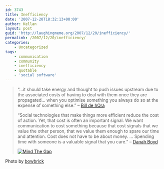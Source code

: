 ```yaml
---
id: 3743
title: Inefficiency
date: '2007-12-20T18:32:13+00:00'
author: Kellan
layout: post
guid: 'http://laughingmeme.org/2007/12/20/inefficiency/'
permalink: /2007/12/20/inefficiency/
categories:
    - Uncategorized
tags:
    - communication
    - community
    - inefficiency
    - quotable
    - 'social software'
---
```


> “…it should take energy and thought to push issues upstream due to the associated costs of having to deal with them once they are propagated… when you optimise something you always do so at the expense of something else.” – [Bill de hOra](http://www.dehora.net/journal/2007/12/16/manufacturing-content/)
> 
> “Social technologies that make things more efficient reduce the cost of action. Yet, that cost is often an important signal. We want communication to cost something because that cost signals that we value the other person, that we value them enough to spare our time and attention. Cost does not have to be about money. … Spending time with someone is a valuable signal that you care.” – [Danah Boyd](http://www.zephoria.org/thoughts/archives/2007/12/14/valuing\_ineffic.html)
> 
> [![Mind The Gap](http://farm3.static.flickr.com/2394/2094413354_cbf213c797.jpg)](http://www.flickr.com/photos/bowbrick/2094413354/ "Mind The Gap by bowbrick, on Flickr")

Photo by [bowbrick](http://www.flickr.com/photos/bowbrick)